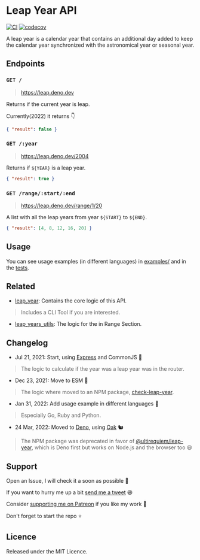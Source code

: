 # Leap Year API

[![CI](https://github.com/UltiRequiem/leap-year-api/actions/workflows/ci.yaml/badge.svg)](https://github.com/UltiRequiem/leap-year-api/actions/workflows/ci.yaml)
[![codecov](https://codecov.io/gh/ultirequiem/leap-year-api/branch/main/graph/badge.svg)](https://codecov.io/gh/ultirequiem/leap-year-api)

A leap year is a calendar year that contains an additional day added to keep the
calendar year synchronized with the astronomical year or seasonal year.

## Endpoints

### `GET /`

> https://leap.deno.dev

Returns if the current year is leap.

Currently(2022) it returns 👇

```json
{ "result": false }
```

### `GET /:year`

> https://leap.deno.dev/2004

Returns if `${YEAR}` is a leap year.

```json
{ "result": true }
```

### `GET /range/:start/:end`

> https://leap.deno.dev/range/1/20

A list with all the leap years from year `${START}` to `${END}`.

```json
{ "result": [4, 8, 12, 16, 20] }
```

## Usage

You can see usage examples (in different languages) in [examples/](./examples)
and in the [tests](./server_test.ts).

## Related

- [leap_year](https://deno.land/x/leap_year): Contains the core logic of this
  API.

> Includes a CLI Tool if you are interested.

- [leap_years_utils](https://deno.land/x/leap_years_utils): The logic for the in
  Range Section.

## Changelog

- Jul 21, 2021: Start, using [Express](https://expressjs.com/) and CommonJS 🎉

> The logic to calculate if the year was a leap year was in the router.

- Dec 23, 2021: Move to ESM 🚀

> The logic where moved to an NPM package,
> [check-leap-year](https://www.npmjs.com/package/check-leap-year).

- Jan 31, 2022: Add usage example in different languages 👀

> Especially Go, Ruby and Python.

- 24 Mar, 2022: Moved to [Deno](https://deno.land), using
  [Oak](https://github.com/oakserver/oak) 🐿

> The NPM package was deprecated in favor of
> [@ultirequiem/leap-year](https://www.npmjs.com/package/@ultirequiem/leap-year),
> which is Deno first but works on Node.js and the browser too 😆

## Support

Open an Issue, I will check it a soon as possible 👀

If you want to hurry me up a bit
[send me a tweet](https://twitter.com/intent/tweet?text=%40UltiRequiem%20) 😆

Consider [supporting me on Patreon](https://patreon.com/UltiRequiem) if you like
my work 🚀

Don't forget to start the repo ⭐

## Licence

Released under the MIT Licence.
